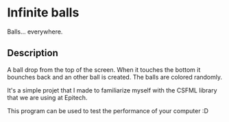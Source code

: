 # Infinite balls

Balls... everywhere.

## Description

A ball drop from the top of the screen. When it touches the bottom it bounches
back and an other ball is created. The balls are colored randomly.

It's a simple projet that I made to familiarize myself with the CSFML library
that we are using at Epitech.

This program can be used to test the performance of your computer :D
